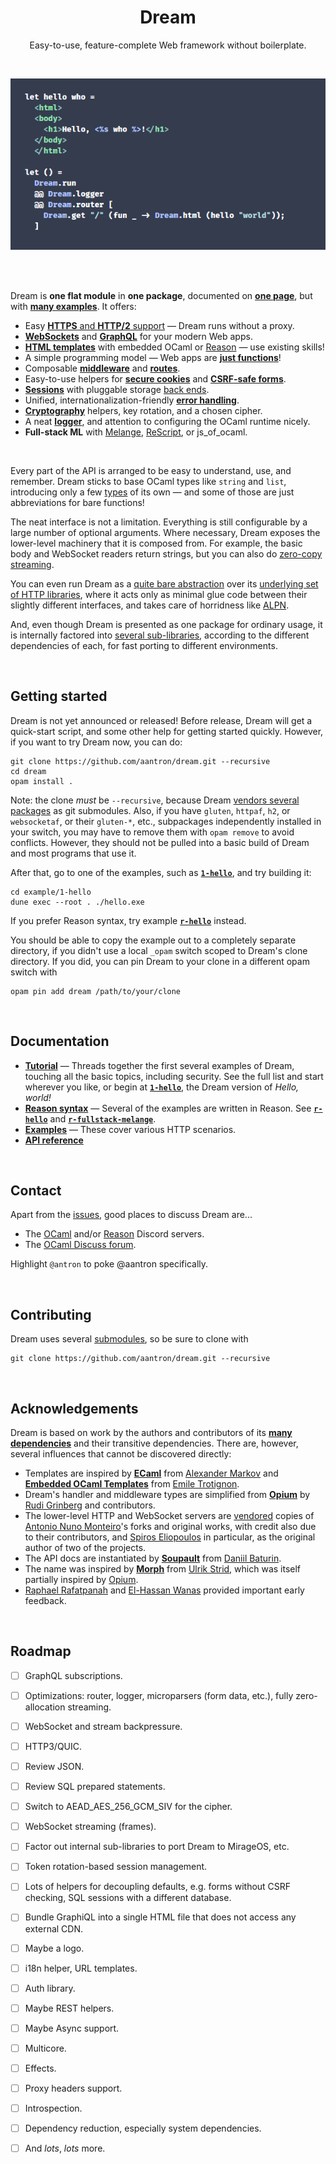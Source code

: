 <h1 align="center">Dream</h1>

<p align="center">
Easy-to-use, feature-complete Web framework without boilerplate.
</p>

<br>

<p align="center">
<img src="https://raw.githubusercontent.com/aantron/dream/master/docs/asset/sample.png"></img>
</p>

<br>
<br>

Dream is **one flat module** in **one package**, documented on
[**one page**][api-main], but with [**many examples**][tutorial]. It offers:

- Easy [**HTTPS** and **HTTP/2** support][https] &mdash; Dream runs without a
  proxy.
- [**WebSockets**][websocket] and [**GraphQL**][graphql] for your modern Web
  apps.
- [**HTML templates**][templates] with embedded OCaml or
  [Reason][reason-templates] &mdash; use existing skills!
- A simple programming model &mdash; Web apps are [**just functions**][handler]!
- Composable [**middleware**][middleware] and [**routes**][routing].
- Easy-to-use helpers for [**secure cookies**][cookies] and
  [**CSRF-safe forms**][forms].
- [**Sessions**][sessions] with pluggable storage [back ends][back-ends].
- Unified, internationalization-friendly [**error handling**][errors].
- [**Cryptography**][crypto] helpers, key rotation, and a chosen cipher.
- A neat [**logger**][logging], and attention to configuring the OCaml runtime
  nicely.
- **Full-stack ML** with [Melange][melange], [ReScript][rescript], or
  js_of_ocaml.

<br>

Every part of the API is arranged to be easy to understand, use, and remember.
Dream sticks to base OCaml types like `string` and `list`, introducing only a
few [types][types] of its own &mdash; and some of those are just abbreviations
for bare functions!

The neat interface is not a limitation. Everything is still configurable by a
large number of optional arguments. Where necessary, Dream exposes the
lower-level machinery that it is composed from. For example, the basic body and
WebSocket readers return strings, but you can also do [zero-copy
streaming][streaming].

You can even run Dream as a [quite bare abstraction][raw] over its [underlying
set of HTTP libraries][vendor], where it acts only as minimal glue code between
their slightly different interfaces, and takes care of horridness like
[ALPN][alpn].

And, even though Dream is presented as one package for ordinary usage, it is
internally factored into [several sub-libraries][libs], according to the
different dependencies of each, for fast porting to different environments.

[https]: https://github.com/aantron/dream/tree/master/example/l-https#files
[websocket]: https://github.com/aantron/dream/tree/master/example/k-websocket#files
[graphql]: https://github.com/aantron/dream/tree/master/example/i-graphql#files
[templates]: https://github.com/aantron/dream/tree/master/example/7-template#files
[reason-templates]: https://github.com/aantron/dream/tree/master/example/r-template#files
[middleware]: https://github.com/aantron/dream/tree/master/example/2-middleware#files
[handler]: https://aantron.github.io/dream/#type-handler
[routing]: https://github.com/aantron/dream/tree/master/example/3-router#files
[cookies]: https://aantron.github.io/dream/#cookies
[forms]: https://aantron.github.io/dream/#forms
[sessions]: https://github.com/aantron/dream/tree/master/example/b-session#files
[back-ends]: https://aantron.github.io/dream/#back-ends
[errors]: https://github.com/aantron/dream/tree/master/example/9-error#files
[crypto]: https://aantron.github.io/dream/#cryptography
[logging]: https://github.com/aantron/dream/tree/master/example/2-middleware#files
[melange]: https://github.com/aantron/dream/tree/master/example/r-fullstack-melange#files
[rescript]: https://github.com/aantron/dream/tree/master/example/w-fullstack-rescript#files
[types]: https://aantron.github.io/dream/#types
[streaming]: https://aantron.github.io/dream/#streaming
[raw]: https://aantron.github.io/dream/#builtin
[alpn]: https://en.wikipedia.org/wiki/Application-Layer_Protocol_Negotiation
[libs]: https://github.com/aantron/dream/tree/master/src

<br>

## Getting started

Dream is not yet announced or released! Before release, Dream will get a
quick-start script, and some other help for getting started quickly. However,
if you want to try Dream now, you can do:

```
git clone https://github.com/aantron/dream.git --recursive
cd dream
opam install .
```

Note: the clone *must* be `--recursive`, because Dream [vendors several
packages][vendor] as git submodules. Also, if you have `gluten`, `httpaf`, `h2`,
or `websocketaf`, or their `gluten-*`, etc., subpackages independently
installed in your switch, you may have to remove them with `opam remove` to
avoid conflicts. However, they should not be pulled into a basic build of Dream
and most programs that use it.

After that, go to one of the examples, such as [**`1-hello`**][1-hello], and
try building it:

```
cd example/1-hello
dune exec --root . ./hello.exe
```

If you prefer Reason syntax, try example [**`r-hello`**][r-hello] instead.

You should be able to copy the example out to a completely separate directory,
if you didn't use a local `_opam` switch scoped to Dream's clone directory. If
you did, you can pin Dream to your clone in a different opam switch with

```
opam pin add dream /path/to/your/clone
```

<br>

## Documentation

- [**Tutorial**][tutorial] &mdash; Threads together the first several examples
  of Dream, touching all the basic topics, including security. See the full list
  and start wherever you like, or begin at [**`1-hello`**][1-hello], the Dream
  version of *Hello, world!*
- [**Reason syntax**][reason-examples] &mdash; Several of the examples are
  written in Reason. See [**`r-hello`**][r-hello] and
  [**`r-fullstack-melange`**][melange].
- [**Examples**][examples] &mdash; These cover various HTTP scenarios.
- [**API reference**][api-main]

[tutorial]: https://github.com/aantron/dream/tree/master/example#readme
[examples]: https://github.com/aantron/dream/tree/master/example#examples
[1-hello]: https://github.com/aantron/dream/tree/master/example/1-hello#files
[r-hello]: https://github.com/aantron/dream/tree/master/example/r-hello#files
[reason-examples]: https://github.com/aantron/dream/tree/master/example#reason
[api-main]: https://aantron.github.io/dream/#types

<!-- TODO LATER CI badges, opam link badge, npm badge. -->

<br>

## Contact

Apart from the [issues](https://github.com/aantron/dream/issues), good places
to discuss Dream are...

- The [OCaml](https://discord.gg/DyhPFYGr) and/or
  [Reason](https://discord.gg/YCTDuzbg) Discord servers.
- The [OCaml Discuss forum](https://discuss.ocaml.org/).

Highlight `@antron` to poke @aantron specifically.

<br>

## Contributing

Dream uses several [submodules][vendor], so be sure to clone with

```
git clone https://github.com/aantron/dream.git --recursive
```

<br>

## Acknowledgements

Dream is based on work by the authors and contributors of its [**many
dependencies**][opamfile] and their transitive dependencies. There are, however,
several influences that cannot be discovered directly:

- Templates are inspired by [**ECaml**][ecaml] from [Alexander Markov][komar]
  and [**Embedded OCaml Templates**][eot] from [Emile Trotignon][trotignon].
- Dream's handler and middleware types are simplified from [**Opium**][opium] by
  [Rudi Grinberg][rgrinberg] and contributors.
- The lower-level HTTP and WebSocket servers are [vendored][vendor] copies of
  [Antonio Nuno Monteiro][anmonteiro]'s forks and original works, with credit
  also due to their contributors, and [Spiros Eliopoulos][seliopou] in
  particular, as the original author of two of the projects.
- The API docs are instantiated by [**Soupault**][soupault] from
  [Daniil Baturin][dmbaturin].
- The name was inspired by [**Morph**][morph] from [Ulrik Strid][ulrikstrid],
  which was itself partially inspired by [Opium][opium].
- [Raphael Rafatpanah][persianturtle] and [El-Hassan Wanas][foocraft] provided
  important early feedback.

[ecaml]: http://komar.in/en/code/ecaml
[komar]: https://github.com/apsheronets
[eot]: https://github.com/EmileTrotignon/embedded_ocaml_templates
[trotignon]: https://github.com/EmileTrotignon
[opamfile]: https://github.com/aantron/dream/blob/master/dream.opam
[opium]: https://github.com/rgrinberg/opium
[vendor]: https://github.com/aantron/dream/tree/master/src/vendor
[rgrinberg]: https://github.com/rgrinberg
[anmonteiro]: https://github.com/anmonteiro
[soupault]: https://github.com/dmbaturin/soupault
[dmbaturin]: https://github.com/dmbaturin
[morph]: https://github.com/reason-native-web/morph
[ulrikstrid]: https://github.com/ulrikstrid
[seliopou]: https://github.com/seliopou
[persianturtle]: https://github.com/persianturtle
[foocraft]: https://github.com/foocraft

<br>

## Roadmap

- [ ] GraphQL subscriptions.
- [ ] Optimizations: router, logger, microparsers (form data, etc.), fully
      zero-allocation streaming.
- [ ] WebSocket and stream backpressure.
- [ ] HTTP3/QUIC.
- [ ] Review JSON.
- [ ] Review SQL prepared statements.
- [ ] Switch to AEAD_AES_256_GCM_SIV for the cipher.
- [ ] WebSocket streaming (frames).
- [ ] Factor out internal sub-libraries to port Dream to MirageOS, etc.
- [ ] Token rotation-based session management.
- [ ] Lots of helpers for decoupling defaults, e.g. forms without CSRF checking,
      SQL sessions with a different database.
- [ ] Bundle GraphiQL into a single HTML file that does not access any external
      CDN.
- [ ] Maybe a logo.
- [ ] i18n helper, URL templates.
- [ ] Auth library.
- [ ] Maybe REST helpers.
- [ ] Maybe Async support.
- [ ] Multicore.
- [ ] Effects.
- [ ] Proxy headers support.
- [ ] Introspection.
- [ ] Dependency reduction, especially system dependencies.
- [ ] And *lots*, *lots* more.



<!-- Example install: how to install opam, how to install deps, add to Makefile
     targets. -->
<!-- hyperlink localhost in examples -->
<!-- ld: /opt/local/libn ot found on mac -->
<!-- Path parsing of # $ in targets -->
<!-- update code in exampels -->
<!-- Reason example -->
<!-- Reason mode in docs -->
<!-- examples: are exceptions isolated? yes -->
<!-- Ctrl+C needed to get out of error page caues of no content-legnth -->
<!-- esy workflow -->
